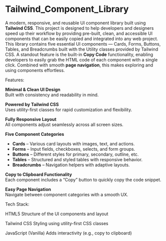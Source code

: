 # Tailwind_Component_Library
A modern, responsive, and reusable UI component library built using **Tailwind CSS**. This project is designed to help developers and designers speed up their workflow by providing pre-built, clean, and accessible UI components that can be easily copied and integrated into any web project. This library contains five essential UI components — Cards, Forms, Buttons, Tables, and Breadcrumbs built with the Utility classes provided by Tailwind CSS. A standout feature is the built-in **Copy Code** functionality, enabling developers to easily grab the HTML code of each component with a single click. Combined with smooth **page navigation**, this makes exploring and using components effortless.

Features:

**Minimal & Clean UI Design**  
  Built with consistency and readability in mind.

**Powered by Tailwind CSS**  
  Uses utility-first classes for rapid customization and flexibility.

**Fully Responsive Layout**  
  All components adjust seamlessly across all screen sizes.

**Five Component Categories**
  - **Cards** – Various card layouts with images, text, and actions.
  - **Forms** – Input fields, checkboxes, selects, and form groups.
  - **Buttons** – Different styles for primary, secondary, outline, etc.
  - **Tables** – Structured and styled tables with responsive behavior.
  - **Breadcrumbs** – Navigation helpers with adaptive layouts.

**Copy to Clipboard Functionality**  
  Each component includes a “Copy” button to quickly copy the code snippet.

**Easy Page Navigation**  
  Navigate between component categories with a smooth UX.

  Tech Stack:

  HTML5	Structure of the UI components and layout
  
  Tailwind CSS	Styling using utility-first CSS classes
 
  JavaScript (Vanilla)	Adds interactivity (e.g., copy to clipboard)

